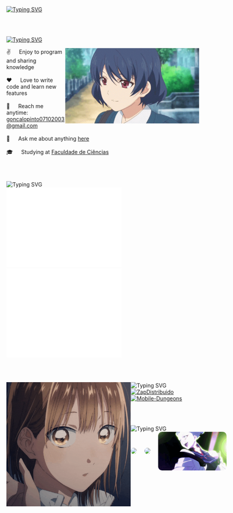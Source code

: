<!-- Intro  -->
[![Typing SVG](https://readme-typing-svg.herokuapp.com?color=FF3670&size=35&center=true&vCenter=true&width=1000&lines=Welcome+to+my+GitHub+profile!;My+name+is+Gonçalo+Pinto;I'm+a+Software+Engineering+Student)](https://git.io/typing-svg)

<br><br>
<!-- About Section -->
[![Typing SVG](https://readme-typing-svg.demolab.com?font=Fira+Code&weight=600&duration=2000&pause=1000&color=7573F0&width=435&lines=%F0%9F%9A%80+About+me)](https://git.io/typing-svg)
 
<p>
 <img align="right" width="350" src="/assets/rui-tachibana.gif" alt="Coding gif" />
  
 ✌️ &emsp; Enjoy to program and sharing knowledge <br/><br/>
 ❤️ &emsp; Love to write code and learn new features<br/><br/>
 📧 &emsp; Reach me anytime: goncalopinto07102003@gmail.com<br/><br/>
 💬 &emsp; Ask me about anything [here](https://github.com/GoncaloP0710/GoncaloP0710/issues)<br/><br/>
 🎓 &emsp; Studying at [Faculdade de Ciências](https://ciencias.ulisboa.pt)

<br><br>
<!-- Tech Stats Section -->
<img src="https://readme-typing-svg.demolab.com?font=Fira+Code&weight=600&duration=2000&pause=1000&color=7573F0&width=435&lines=%F0%9F%92%BB+Tech+Stats" alt="Typing SVG"/>

<div>
  <img width="399" src="https://github.com/GoncaloP0710/GoncaloP0710/blob/main/metrics.plugin.isocalendar.svg" alt="" style="max-width: 60%;"/>
  <img width="399" src="https://github.com/GoncaloP0710/GoncaloP0710/blob/main/metrics.plugin.leetcode.svg" alt="" style="max-width: 60%;"/>
</div>

<br><br>
<!-- Open Source Projects Section -->
<img src="https://readme-typing-svg.demolab.com?font=Fira+Code&weight=600&duration=2000&pause=1000&color=7573F0&width=435&lines=%F0%9F%8F%86+Open+Source+Projects" alt="Typing SVG"/>

<!--
<img align="right" width="270" src="https://spotify-github-profile.kittinanx.com/api/view?uid=ou286nhno17axfcdx34hv7ea1&cover_image=true&theme=default&bar_color=ff0000&bar_color_cover=true" style="border-radius: 10px;"/>
-->

 <img align="left" width="325" src="/assets/ao-no-hako-blue-box.gif" alt="Coding gif" />

<div style="display: flex; flex-wrap: wrap; justify-content: space-between;">
  <a href="https://github.com/GoncaloP0710/ZapDistribuido">
    <img src="https://github-readme-stats.vercel.app/api/pin/?username=GoncaloP0710&repo=ZapDistribuido&border_color=7F3FBF&bg_color=0D1117&title_color=C9D1D9&text_color=8B949E&icon_color=7F3FBF" alt="ZapDistribuido" style="width: 49%; min-width: 300px;"/>
  </a>
  <a href="https://github.com/GoncaloP0710/Mobile-Dungeons.git">
    <img src="https://github-readme-stats.vercel.app/api/pin/?username=GoncaloP0710&repo=Mobile-Dungeons&border_color=7F3FBF&bg_color=0D1117&title_color=C9D1D9&text_color=8B949E&icon_color=7F3FBF" alt="Mobile-Dungeons" style="width: 49%; min-width: 300px;"/>
  </a>
</div>

<!--

<img src="https://readme-typing-svg.demolab.com?font=Fira+Code&weight=600&duration=2000&pause=1000&color=7573F0&width=435&lines=%F0%9F%8E%AE+Interests" alt="Typing SVG"/>

<div>
    <img align="left" width="550" src="https://github.com/GoncaloP0710/GoncaloP0710/blob/main/metrics.plugin.anilist.svg" alt="">
    <img align="left" width="550" src="https://github.com/GoncaloP0710/GoncaloP0710/blob/main/metrics.plugin.anilist.manga.svg" alt="">
    <img align="left" width="550" src="https://github.com/GoncaloP0710/GoncaloP0710/blob/main/metrics.plugin.anilist.characters.svg" alt="">
</div>

-->

<br><br>
<!-- Connect with Me Section -->
<img src="https://readme-typing-svg.demolab.com?font=Fira+Code&weight=600&duration=2000&pause=1000&color=7573F0&width=435&lines=%F0%9F%93%A1+Connect+with+Me" alt="Typing SVG"/>

<div style="display: flex; align-items: center;">
  <img align="left" width="370" src="https://lanyard.kyrie25.dev/api/665648280146935839?useDisplayName=true&gradient=7573F0" style="border-radius: 10px; margin-right: 20px;">
  <img width="125" src="https://spotify-github-profile.kittinanx.com/api/view?uid=ou286nhno17axfcdx34hv7ea1&cover_image=true&theme=default&bar_color=ff0000&bar_color_cover=true" style="border-radius: 10px; margin-right: 20px;">
  <img width="250" src="/assets/cyberpunk-cyberpunk-anime.gif" alt="Coding gif" style="border-radius: 10px;">
</div>
<!-- 
<img align="right" width="300" src="/assets/lucy.png" alt="cyberpunk" />
-->
